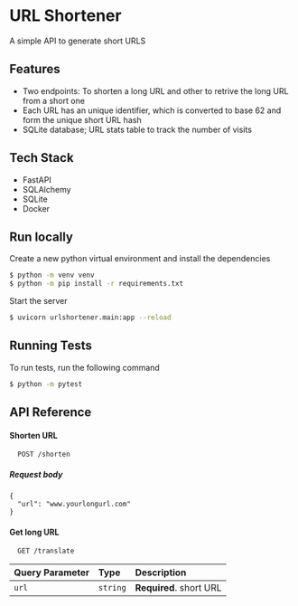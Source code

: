 # URL Shortener

A simple API to generate short URLS

## Features

- Two endpoints: To shorten a long URL and other to retrive the long URL from a short one
- Each URL has an unique identifier, which is converted to base 62 and form the unique short URL hash
- SQLite database; URL stats table to track the number of visits

## Tech Stack

- FastAPI
- SQLAlchemy
- SQLite
- Docker

## Run locally

Create a new python virtual environment and install the dependencies

```bash
$ python -m venv venv
$ python -m pip install -r requirements.txt
```

Start the server

```bash
$ uvicorn urlshortener.main:app --reload
```

## Running Tests

To run tests, run the following command

```bash
$ python -m pytest
```

## API Reference

#### Shorten URL

```http
  POST /shorten
```

##### Request body
```
{
  "url": "www.yourlongurl.com"
}
```

#### Get long URL

```http
  GET /translate
```

| Query Parameter | Type     | Description                       |
| :-------- | :------- | :-------------------------------- |
| `url`      | `string` | **Required**. short URL |
